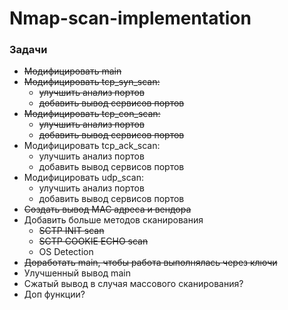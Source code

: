 # Nmap-scan-implementation
### Задачи
- ~~Модифицировать main~~
- ~~Модифицировать tcp_syn_scan:~~
	- ~~улучшить анализ портов~~
	- ~~добавить вывод сервисов портов~~
- ~~Модифицировать tcp_con_scan:~~
	- ~~улучшить анализ портов~~
	- ~~добавить вывод сервисов портов~~
- Модифицировать tcp_ack_scan:
	- улучшить анализ портов
	- добавить вывод сервисов портов
- Модифицировать udp_scan:
	- улучшить анализ портов
	- добавить вывод сервисов портов
- ~~Создать вывод MAC адреса и вендора~~
- Добавить больше методов сканирования
	- ~~SCTP INIT scan~~
 	- ~~SCTP COOKIE ECHO scan~~
 	- OS Detection
- ~~Доработать main, чтобы работа выполнялась через ключи~~
- Улучшенный вывод main
- Сжатый вывод в случая массового сканирования?
- Доп функции? 
